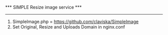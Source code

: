 *** SIMPLE Resize image service ***
___________________________________

1) SimpleImage.php = https://github.com/claviska/SimpleImage
2) Set Original, Resize and Uploads Domain in nginx.conf
